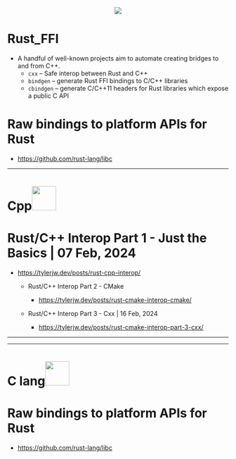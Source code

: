 <p align="center">
  <img src="https://github.com/YoungHaKim7/Cpp_Training/assets/67513038/795e8056-a825-493b-abc7-03c0670e041c" />
</p>

# Rust_FFI

- A handful of well-known projects aim to automate creating bridges to and from C++.
  - ```cxx``` – Safe interop between Rust and C++
  - ```bindgen``` – generate Rust FFI bindings to C/C++ libraries
  - ```cbindgen``` – generate C/C++11 headers for Rust libraries which expose a public C API



# Raw bindings to platform APIs for Rust
- https://github.com/rust-lang/libc

<hr>

# Cpp<img width=55px src="https://github.com/YoungHaKim7/Cpp_Training/assets/67513038/02580529-b8e2-4aa9-b80e-dd1f56a08491" />

# Rust/C++ Interop Part 1 - Just the Basics | 07 Feb, 2024
- https://tylerjw.dev/posts/rust-cpp-interop/
  - Rust/C++ Interop Part 2 - CMake
    - https://tylerjw.dev/posts/rust-cmake-interop-cmake/

  - Rust/C++ Interop Part 3 - Cxx | 16 Feb, 2024
    - https://tylerjw.dev/posts/rust-cmake-interop-part-3-cxx/


<hr>

<hr>

# C lang<img width=55px src="https://github.com/YoungHaKim7/Cpp_Training/assets/67513038/1ff1c447-9b46-4775-85e2-66818ff2c318" />
# Raw bindings to platform APIs for Rust
- https://github.com/rust-lang/libc
